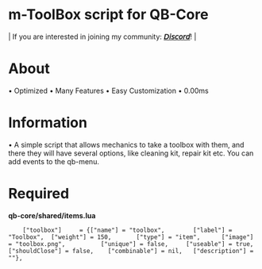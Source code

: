 # m-ToolBox script for QB-Core

| If you are interested in joining my community: **[𝘋𝘪𝘴𝘤𝘰𝘳𝘥](𝘩𝘵𝘵𝘱𝘴://𝘥𝘪𝘴𝘤𝘰𝘳𝘥.𝘨𝘨/𝘴𝘷𝘮𝘻𝘠𝘦𝘩𝘜8𝘙)**! |

# About
• Optimized
• Many Features
• Easy Customization
• 0.00ms

# Information
• A simple script that allows mechanics to take a toolbox with them, and there they will have several options, like cleaning kit, repair kit etc. You can add events to the qb-menu.

# Required
**qb-core/shared/items.lua**
```
	["toolbox"]   	= {["name"] = "toolbox", 		["label"] = "Toolbox", 	["weight"] = 150, 		["type"] = "item", 		["image"] = "toolbox.png", 			["unique"] = false,   	["useable"] = true,    ["shouldClose"] = false,    ["combinable"] = nil,   ["description"] = ""},
```
